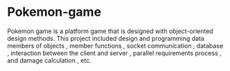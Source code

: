 # Pokemon-game

Pokemon game is a platform game that is designed with object-oriented design methods. 
This project included design and programming data members of objects , member functions , 
socket communication , database , interaction between the client and server , 
parallel requirements process , and damage calculation , etc.
